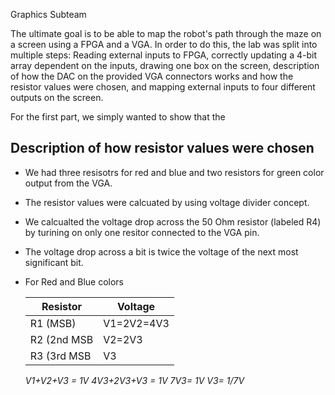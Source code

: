
Graphics Subteam

The ultimate goal is to be able to map the robot's path through the maze on a screen using a FPGA and a VGA. In order to do this, the lab was split into multiple steps: Reading external inputs to FPGA, correctly updating a 4-bit array dependent on the inputs, drawing one box on the screen, description of how the DAC on the provided VGA connectors works and how the resistor values were chosen, and mapping external inputs to four different outputs on the screen.


For the first part, we simply wanted to show that the 


## Description of how resistor values were chosen

* We had three resisotrs for red and blue and two resistors for green color output from the VGA.
* The resistor values were calcuated by using voltage divider concept. 
* We calcualted the voltage drop across the 50 Ohm resistor (labeled R4) by turining on only one resitor connected to the VGA pin. 
* The voltage drop across a bit is twice the voltage of the next most significant bit. 
* For Red and Blue colors

   | Resistor    | Voltage       |  
   | ----------- | ------------- |
   | R1  (MSB)   | V1=2V2=4V3    |     
   | R2  (2nd MSB| V2=2V3        |    
   | R3  (3rd MSB| V3            |   
   
   *V1+V2+V3 = 1V*
   *4V3+2V3+V3 = 1V*
   *7V3= 1V*
   *V3= 1/7V*
